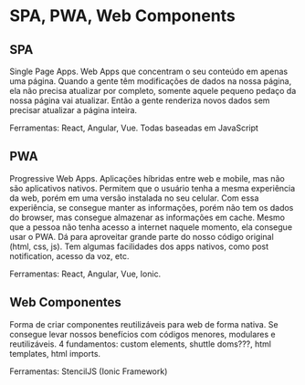 # SPA, PWA, Web Components

## SPA

Single Page Apps. Web Apps que concentram o seu conteúdo em apenas uma página. Quando a gente têm modificações de dados na nossa página, ela não precisa atualizar por completo, somente aquele pequeno pedaço da nossa página vai atualizar. Então a gente renderiza novos dados sem precisar atualizar a página inteira.

Ferramentas: React, Angular, Vue. Todas baseadas em JavaScript

## PWA

Progressive Web Apps. Aplicações híbridas entre web e mobile, mas não são aplicativos nativos. Permitem que o usuário tenha a mesma experiência da web, porém em uma versão instalada no seu celular. Com essa experiência, se consegue manter as informações, porém não tem os dados do browser, mas consegue almazenar as informações em cache. Mesmo que a pessoa não tenha acesso a internet naquele momento, ela consegue usar o PWA. Dá para aproveitar grande parte do nosso código original (html, css, js). Tem algumas facilidades dos apps nativos, como post notification, acesso da voz, etc.

Ferramentas: React, Angular, Vue, Ionic.

## Web Componentes

Forma de criar componentes reutilizáveis para web de forma nativa. Se consegue levar nossos benefícios com códigos menores, modulares e reutilizáveis. 4 fundamentos: custom elements, shuttle doms???, html templates, html imports.

Ferramentas: StencilJS (Ionic Framework)
